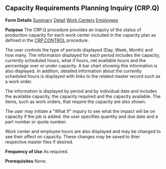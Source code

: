 ## Capacity Requirements Planning Inquiry (CRP.Q)
<PageHeader />

**Form Details**
[Summary](../CRP-Q-1/README.md)
[Detail](../CRP-Q-2/README.md)
[Work Centers](../CRP-Q-3/README.md)
[Employees](../CRP-Q-4/README.md)

**Purpose**
The CRP.Q procedure provides an inquiry of the status of production capacity
for each work center included in the capacity plan as defined in the
[CRP.CONTROL](../CRP-CONTROL/README.md) procedure.

The user controls the type of periods displayed (Day, Week, Month) and how
many. The information displayed for each period includes the capacity,
currently scheduled hours, what if hours, net available hours and the
percentage over or under capacity. A bar chart showing this information is
also displayed. In addition, detailed information about the currently
scheduled hours is displayed with links to the related master record such as a
work order.

The information is displayed by period and by individual date and includes the
available capacity, the capacity required and the capacity available. The
items, such as work orders, that require the capacity are also shown.

The user may initiate a "What If" inquiry to see what the impact will be on
capacity if the job is added. the user specifies quantity and due date and a
part number or quote number.

Work center and employee hours are also displayed and may be changed to see
their affect on capacity. These changes may be saved to thier respective
master files if desired.

**Frequency of Use**
As required.

**Prerequisites**
None.

<badge text= "Version 8.10.57 " vertical="middle" />

<PageFooter />
